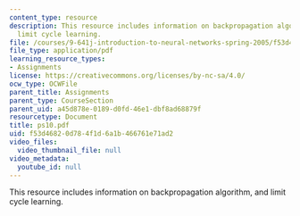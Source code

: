 ```yaml
---
content_type: resource
description: This resource includes information on backpropagation algorithm, and
  limit cycle learning.
file: /courses/9-641j-introduction-to-neural-networks-spring-2005/f53d46820d784f1d6a1b466761e71ad2_ps10.pdf
file_type: application/pdf
learning_resource_types:
- Assignments
license: https://creativecommons.org/licenses/by-nc-sa/4.0/
ocw_type: OCWFile
parent_title: Assignments
parent_type: CourseSection
parent_uid: a45d878e-0189-d0fd-46e1-dbf8ad68879f
resourcetype: Document
title: ps10.pdf
uid: f53d4682-0d78-4f1d-6a1b-466761e71ad2
video_files:
  video_thumbnail_file: null
video_metadata:
  youtube_id: null
---
```

This resource includes information on backpropagation algorithm, and limit cycle learning.